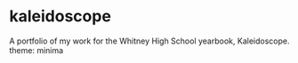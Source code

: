 # kaleidoscope
A portfolio of my work for the Whitney High School yearbook, Kaleidoscope.
theme: minima
